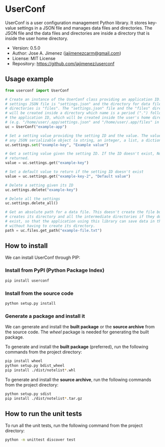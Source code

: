 # UserConf
UserConf is a user configuration management Python library. It stores key-value
settings in a JSON file and manages data files and directories. The JSON file
and the data files and directories are inside a directory that is inside the
user home directory.

- Version: 0.5.0
- Author: Jose A. Jimenez (jajimenezcarm@gmail.com)
- License: MIT License
- Repository: https://github.com/jajimenez/userconf

## Usage example

```python
from userconf import UserConf

# Create an instance of the UserConf class providing an application ID. The
# settings JSON file is "settings.json" and the directory for data files and
# directories is "files". The "settings.json" file and the "files" directory
# will be created inside a directory which name is a period (".") followed by
# the application ID, which will be created inside the user's home directory
# (e.g. "/home/user/.app/settings.json" and "/home/user/.app/files" in Linux).
uc = UserConf("example-app")

# Set a setting value providing the setting ID and the value. The value can be
# any JSON serializable object (a string, an integer, a list, a dictionary...).
uc.settings.set("example-key", "Example value")

# Get a setting value given the setting ID. If the ID doesn't exist, None is
# returned.
value = uc.settings.get("example-key")

# Set a default value to return if the setting ID doesn't exist
value = uc.settings.get("example-key-2", "Default value")

# Delete a setting given its ID
uc.settings.delete("example-key")

# Delete all the settings
uc.settings.delete_all()

# Get an absolute path for a data file. This doesn't create the file but it
# creates its directory and all the intermediate directories if they don't
# exist, so that the application using this library can save data in this path
# without having to create its directory.
path = uc.files.get_path("example-file.txt")
```

## How to install

We can install UserConf through PIP:

### Install from PyPI (Python Package Index)

```bash
pip install userconf
```

### Install from the source code

```bash
python setup.py install
```

### Generate a package and install it

We can generate and install the **built package** or the **source archive**
from the source code. The *wheel* package is needed for generating the built
package.

To generate and install the **built package** (preferred), run the following
commands from the project directory:

```bash
pip install wheel
python setup.py bdist_wheel
pip install ./dist/notelist*.whl
```

To generate and install the **source archive**, run the following commands from
the project directory:

```bash
python setup.py sdist
pip install ./dist/notelist*.tar.gz
```

## How to run the unit tests

To run all the unit tests, run the following command from the project
directory:

```bash
python -m unittest discover test
```
